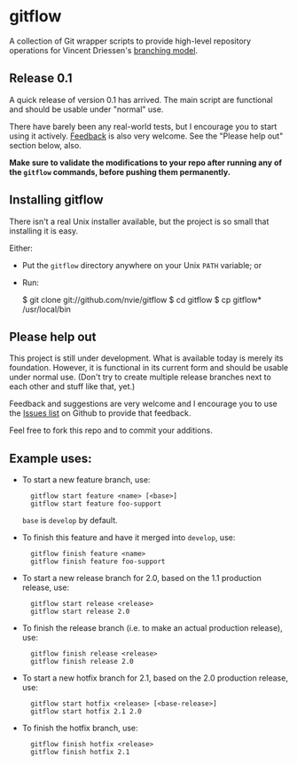 gitflow
=======
A collection of Git wrapper scripts to provide high-level repository operations
for Vincent Driessen's [branching model](http://nvie.com/archives/323 "original
blog post").


Release 0.1
-----------
A quick release of version 0.1 has arrived. The main script are functional and
should be usable under "normal" use.

There have barely been any real-world tests, but I encourage you to start using
it actively. [Feedback](http://github.com/nvie/gitflow/issues) is also very
welcome. See the "Please help out" section below, also.

**Make sure to validate the modifications to your repo after running any of the
`gitflow` commands, before pushing them permanently.**


Installing gitflow
------------------
There isn't a real Unix installer available, but the project is so small that
installing it is easy.

Either:

- Put the `gitflow` directory anywhere on your Unix `PATH` variable; or
- Run:
  
	$ git clone git://github.com/nvie/gitflow
	$ cd gitflow
	$ cp gitflow* /usr/local/bin


Please help out
---------------
This project is still under development. What is available today is merely its
foundation. However, it is functional in its current form and should be usable
under normal use. (Don't try to create multiple release branches next to each
other and stuff like that, yet.)

Feedback and suggestions are very welcome and I encourage you to use the
[Issues list](http://github.com/nvie/gitflow/issues) on Github to provide that
feedback.

Feel free to fork this repo and to commit your additions.


Example uses:
-------------

* To start a new feature branch, use:
  
  		gitflow start feature <name> [<base>]
  		gitflow start feature foo-support
  
  `base` is `develop` by default.

* To finish this feature and have it merged into `develop`, use:
  
  		gitflow finish feature <name>
  		gitflow finish feature foo-support
  
* To start a new release branch for 2.0, based on the 1.1 production release, use:
  
  		gitflow start release <release>
  		gitflow start release 2.0
  
* To finish the release branch (i.e. to make an actual production release), use:
  
  		gitflow finish release <release>
  		gitflow finish release 2.0
  
* To start a new hotfix branch for 2.1, based on the 2.0 production release, use:
  
  		gitflow start hotfix <release> [<base-release>]
  		gitflow start hotfix 2.1 2.0
  
* To finish the hotfix branch, use:
  
  		gitflow finish hotfix <release>
  		gitflow finish hotfix 2.1

